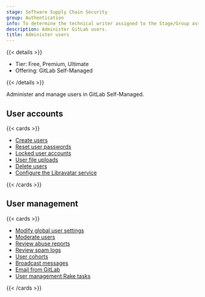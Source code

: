 ```yaml
---
stage: Software Supply Chain Security
group: Authentication
info: To determine the technical writer assigned to the Stage/Group associated with this page, see https://handbook.gitlab.com/handbook/product/ux/technical-writing/#assignments
description: Administer GitLab users.
title: Administer users
---
```


{{< details >}}

- Tier: Free, Premium, Ultimate
- Offering: GitLab Self-Managed

{{< /details >}}

Administer and manage users in GitLab Self-Managed.

## User accounts

{{< cards >}}

- [Create users](../user/profile/account/create_accounts.md)
- [Reset user passwords](../security/reset_user_password.md)
- [Locked user accounts](../security/unlock_user.md)
- [User file uploads](../security/user_file_uploads.md)
- [Delete users](../user/profile/account/delete_account.md)
- [Configure the Libravatar service](libravatar.md)

{{< /cards >}}

## User management

{{< cards >}}

- [Modify global user settings](user_settings.md)
- [Moderate users](moderate_users.md)
- [Review abuse reports](review_abuse_reports.md)
- [Review spam logs](review_spam_logs.md)
- [User cohorts](user_cohorts.md)
- [Broadcast messages](broadcast_messages.md)
- [Email from GitLab](email_from_gitlab.md)
- [User management Rake tasks](raketasks/user_management.md)

{{< /cards >}}
